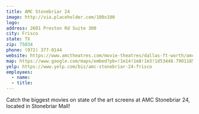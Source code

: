 ```yaml
---
title: AMC Stonebriar 24
image: http://via.placeholder.com/100x100
logo:
address: 2601 Preston Rd Suite 300
city: Frisco
state: TX
zip: 75034
phone: (972) 377-0144
website: https://www.amctheatres.com/movie-theatres/dallas-ft-worth/amc-stonebriar-24
map: https://www.google.com/maps/embed?pb=!1m14!1m8!1m3!1d53448.7901185692!2d-96.8855474!3d33.1472011!3m2!1i1024!2i768!4f13.1!3m3!1m2!1s0x864c3ceb07127b3b%3A0x8256c8570b9e4533!2sAMC+Stonebriar+24!5e0!3m2!1sen!2sus!4v1526614307263
yelp: https://www.yelp.com/biz/amc-stonebriar-24-frisco
employees:
  - name:
  - title:
---
```

Catch the biggest movies on state of the art screens at AMC Stonebriar 24, located in Stonebriar Mall!